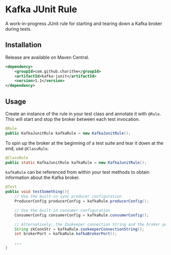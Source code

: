 Kafka JUnit Rule
=================

A work-in-progress JUnit rule for starting and tearing down a Kafka broker during tests.


Installation
-------------

Release are available on Maven Central.


```xml
<dependency>
    <groupId>com.github.charithe</groupId>
    <artifactId>kafka-junit</artifactId>
    <version>1.1</version>
</dependency>
```


Usage
------

Create an instance of the rule in your test class and annotate it with `@Rule`. This will start and stop the
broker between each test invocation.

 ```java
 @Rule
 public KafkaJunitRule kafkaRule = new KafkaJunitRule();
 ```


 To spin up the broker at the beginning of a test suite and tear it down at the end, use `@ClassRule`.

 ```java
 @ClassRule
 public static KafkaJunitRule kafkaRule = new KafkaJunitRule();
 ```



`kafkaRule` can be referenced from within your test methods to obtain information about the Kafka broker.

```java
@Test
public void testSomething(){
    // Use the built-in sync producer configuration
    ProducerConfig producerConfig = kafkaRule.producerConfig();

    // Use the built-in consumer configuration
    ConsumerConfig consumerConfig = kafkaRule.consumerConfig();

    // Alternatively, the Zookeeper connection String and the broker port can be retrieved to generate your own config
    String zkConnStr = kafkaRule.zookeeperConnectionString();
    int brokerPort = kafkaRule.kafkaBrokerPort();

    ...
}
```

